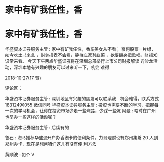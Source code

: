 # 家中有矿我任性，香

# 家中有矿我任性，香

华盛资本证券服务主管 : 家中有矿我任性，香车美女从不看； 奈何股票一片绿，如今吃土书来念； 财务报表不会看，静待庄家割韭菜； 欲要翻身把歌唱，财报知识常来看。 今天下午两点华盛证券将在深圳总部举行上市公司财报解读 的沙龙活动，深圳本地有兴趣的朋友可以过来听一下，机会 难得

2018-10-27(17 赞)

评论区：

华盛资本证券服务主管 : 深圳地区有兴趣的朋友可以联系我，机会难得，联系方式 18312490055 微信同号 华盛资本证券服务主管 : 投资也需要不断的学习，把握每一次的学习机会，让你在投资市场少走一些弯路，少踩一些坑 阿曼 : 啥时在广州也举办一些这样的活动呢？

华盛资本证券服务主管 : 后续有的

鲁石 : 海马推荐华盛通开户办香港卡的便利条件，力哥理财也有郑州集够 20 人到郑州办卡，现在是想问咱们这儿有没有便 利方法

黄顺波 : 加个 V